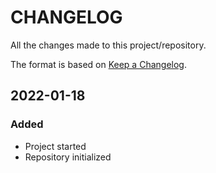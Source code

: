 # CHANGELOG #

All the changes made to this project/repository.

The format is based on [Keep a Changelog](https://keepachangelog.com/en/1.0.0/).

## 2022-01-18

### Added

- Project started
- Repository initialized